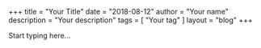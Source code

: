 +++
title = "Your Title"
date = "2018-08-12"
author = "Your name"
description = "Your description"
tags = [ "Your tag" ]
layout = "blog"
+++


Start typing here...